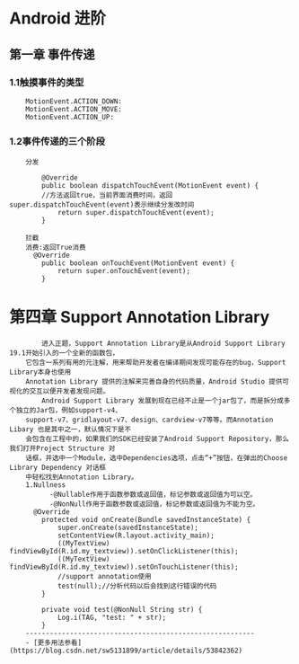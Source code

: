 # Android 进阶
## 第一章 事件传递

### 1.1触摸事件的类型
        MotionEvent.ACTION_DOWN:
        MotionEvent.ACTION_MOVE:
        MotionEvent.ACTION_UP:
### 1.2事件传递的三个阶段
        分发

            @Override
            public boolean dispatchTouchEvent(MotionEvent event) {
            //方法返回true，当前界面消费时间，返回super.dispatchTouchEvent(event)表示继续分发改时间
                return super.dispatchTouchEvent(event);
            }

        拦截
        消费:返回True消费
          @Override
            public boolean onTouchEvent(MotionEvent event) {
                return super.onTouchEvent(event);
            }
# 第四章 Support Annotation Library
            进入正题，Support Annotation Library是从Android Support Library 19.1开始引入的一个全新的函数包，
        它包含一系列有用的元注解，用来帮助开发者在编译期间发现可能存在的bug，Support Library本身也使用
        Annotation Library 提供的注解来完善自身的代码质量，Android Studio 提供可视化的交互以便开发者发现问题。
            Android Support Library 发展到现在已经不止是一个jar包了，而是拆分成多个独立的Jar包，例如support-v4、
        support-v7、gridlayout-v7、design、cardview-v7等等。而Annotation Libary 也是其中之一，默认情况下是不
        会包含在工程中的，如果我们的SDK已经安装了Android Support Repository，那么我们打开Project Structure 对
        话框，并选中一个Module，选中Dependencies选项，点击“+”按钮，在弹出的Choose Library Dependency 对话框
        中轻松找到Annotation Library。
        1.Nullness
              -@Nullable作用于函数参数或返回值，标记参数或返回值为可以空。
              -@NonNull作用于函数参数或返回值，标记参数或返回值为不能为空。
          @Override
            protected void onCreate(Bundle savedInstanceState) {
                super.onCreate(savedInstanceState);
                setContentView(R.layout.activity_main);
                ((MyTextView) findViewById(R.id.my_textview)).setOnClickListener(this);
                ((MyTextView) findViewById(R.id.my_textview)).setOnTouchListener(this);
                //support annotation使用
                test(null);//分析代码以后会找到这行错误的代码
            }

            private void test(@NonNull String str) {
                Log.i(TAG, "test: " + str);
            }
        ---------------------------------------------------------
        - [更多用法参看](https://blog.csdn.net/sw5131899/article/details/53842362)
